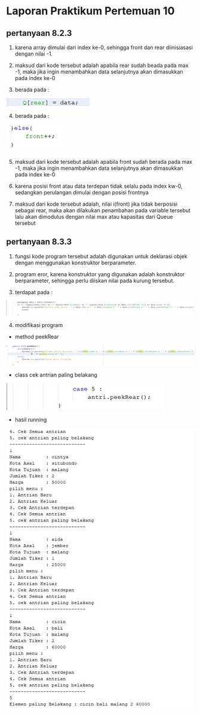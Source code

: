 # Laporan Praktikum Pertemuan 10

## pertanyaan 8.2.3


1. karena array dimulai dari index ke-0, sehingga front dan rear diinisiasasi dengan nilai -1. 

2. maksud dari kode tersebut adalah apabila rear sudah beada pada max -1, maka jika ingin menambahkan data selanjutnya akan dimasukkan pada index ke-0

3. berada pada : 
<img src = "./1.JPG">

4. berada pada :
<img src = "./2.JPG">

5. maksud dari kode tersebut adalah apabila front sudah berada pada max -1, maka jika ingin menambahkan data selanjutnya akan dimasukkan pada index ke-0

6. karena posisi front atau data terdepan tidak selalu pada index kw-0, sedangkan perulangan dimulai dengan posisi frontnya

7. maksud dari kode tersebut adalah, nilai i(front) jika tidak berposisi sebagai rear, maka akan dilakukan penambahan pada variable tersebut lalu akan dimodulus dengan nilai max atau kapasitas dari Queue tersebut

## pertanyaan 8.3.3

1. fungsi kode program tersebut adalah digunakan untuk deklarasi objek dengan menggunakan konstruktor berparameter.

2. program eror, karena konstruktor yang digunakan adalah konstruktor berparameter, sehingga perlu diiskan nilai pada kurung tersebut.

3. terdapat pada : 
<img src = "./3.JPG">

4. modifikasi program 

- method peekRear
<img src = "./4.JPG">

- class cek antrian paling belakang
<img src = "./5.JPG">

- hasil running 
<img src = "./6.JPG">
